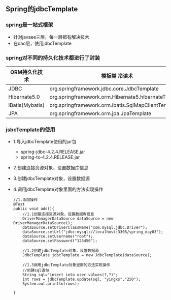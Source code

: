 ## Spring的jdbcTemplate

### spring是一站式框架
* 针对javaee三层，每一层都有解决技术
* 在dao层，使用jdbcTemplate

### spring对不同的持久化技术都进行了封装
ORM持久化技术|模板类    冷读术
---|---
JDBC|org.springframework.jdbc.core.JdbcTemplate
Hibernate5.0 | org.springframework.orm.Hibernate5.hibernateTemplate
IBatis(Mybatis)|org.springframework.orm.ibatis.SqlMapClientTemplate
JPA | org.springframework.orm.jpa.JpaTemplate


### jsbcTemplate的使用
* 1.导入jdbcTemplate使用的jar包
    * spring-jdbc-4.2.4.RELEASE.jar
    * spring-tx-4.2.4.RELEASE.jar

* 2.创建连接资源对象，设置数据库信息
* 3.创建jdbcTemplate对象，设置数据源
* 4.调用jdbcTemplate对象里面的方法实现操作
    ```
    //1.添加操作
	@Test
	public void add(){
		//1.1创建连接资源对象，设置数据库信息
		DriverManagerDataSource dataSource = new DriverManagerDataSource();
		dataSource.setDriverClassName("com.mysql.jdbc.Driver");
		dataSource.setUrl("jdbc:mysql://localhost:3308/spring_day03");
		dataSource.setUsername("root");
		dataSource.setPassword("123456");
		
		//1.2创建jdbcTemplate对象，设置数据源
		JdbcTemplate jdbcTemplate = new JdbcTemplate(dataSource);
		
		//1.3调用jdbcTemplate对象里面的方法实现操作
		//创建sql语句
		String sql="insert into user values(?,?)";
		int rows = jdbcTemplate.update(sql, "yingxs","250");
		System.out.println(rows);
		
	}
    ```


